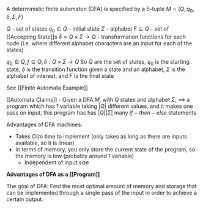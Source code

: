 A deterministic finite automaton (DFA) is specified by a 5-tuple
$M=(Q,q_{0},\delta,\Sigma,F)$

$Q$ - set of states
$q_{0}\in Q$ - initial state
$\Sigma$ - alphabet
$F \subseteq Q$ - set of [[Accepting State]]s
$\delta = Q \times \Sigma \rightarrow Q$ - transformation functions for each node (i.e. where different alphabet characters are an input for each of the states)

$q_{0}\in Q, f\subseteq Q, \delta: Q \times \Sigma \rightarrow Q$
So $Q$ are the set of states, $q_{0}$ is the starting state, $\delta$ is the transition function given a state and an alphabet, $\Sigma$ is the alphabet of interest, and $F$ is the final state

See [[Finite Automata Example]]

[[Automata Claims]] - 
Given a DFA $M$, with $Q$ states and alphabet $\Sigma$,
$\implies$ a program which has $1$ variable taking $|Q|$ different values, and it makes one pass on input, this program has has $|Q||\Sigma|$ many $if-then-else$ statements

Advantages of DFA machines:
- Takes $O(n)$ time to implement (only takes as long as there are inputs available, so it is linear)
- In terms of memory, you only store the current state of the program, so the memory is low (probably around 1 variable)
	- Independent of input size

**Advantages of DFA as a [[Program]]**

The goal of DFA: Find the most optimal amount of memory and storage that can be implemented through a single pass of the input in order to achieve a certain output.